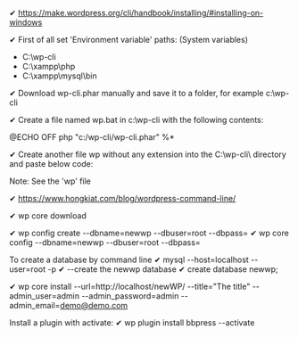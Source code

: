 ✔ https://make.wordpress.org/cli/handbook/installing/#installing-on-windows

✔ First of all set 'Environment variable' paths: (System variables)
- C:\wp-cli
- C:\xampp\php
- C:\xampp\mysql\bin

✔ Download wp-cli.phar manually and save it to a folder, for example c:\wp-cli

✔ Create a file named wp.bat in c:\wp-cli with the following contents:

@ECHO OFF
php "c:/wp-cli/wp-cli.phar" %*

✔ Create another file wp without any extension into the C:\wp-cli\ directory and paste below code:

Note: See the 'wp' file

✔ https://www.hongkiat.com/blog/wordpress-command-line/

✔ wp core download

✔ wp config create --dbname=newwp --dbuser=root --dbpass=
✔ wp core config --dbname=newwp --dbuser=root --dbpass=

To create a database by command line
✔ mysql --host=localhost --user=root -p
✔ --create the newwp database
✔ create database newwp;

✔ wp core install --url=http://localhost/newWP/ --title="The title" --admin_user=admin --admin_password=admin --admin_email=demo@demo.com

Install a plugin with activate:
✔ wp plugin install bbpress --activate
